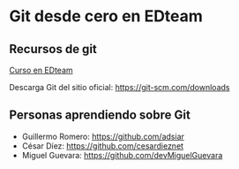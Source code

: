 # Git desde cero en EDteam

## Recursos de git

[Curso en EDteam](https://ed.team/git)

Descarga Git del sitio oficial: https://git-scm.com/downloads

## Personas aprendiendo sobre Git

- Guillermo Romero: https://github.com/adsiar
- César Díez: https://github.com/cesardieznet
- Miguel Guevara: https://github.com/devMiguelGuevara